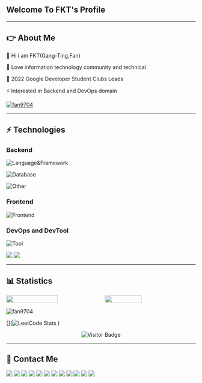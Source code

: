 ## Welcome To FKT's Profile

----

## 👉 About Me

🤚 Hi i am FKT(Gang-Ting,Fan)

🎲 Love information technology community and technical

💛 2022 Google Developer Student Clubs Leads

⚡ Interested in Backend and DevOps domain

<p align="left"> <a href="https://github.com/ryo-ma/github-profile-trophy"><img src="https://github-profile-trophy.vercel.app/?username=fan9704" alt="fan9704" /></a> </p>

----

## ⚡ Technologies


### Backend
![Language&Framework](https://skillicons.dev/icons?i=py,django,java,spring,nodejs,ts)

![Database](https://skillicons.dev/icons?i=mysql,postgres,redis,firebase,sqlite)

![Other](https://skillicons.dev/icons?i=grafana,graphql,prometheus,selenium,hibernate)

### Frontend

![Frontend](https://skillicons.dev/icons?i=vue,angular,bootstrap,flutter,firebase,electron,netlify,vite,androidstudio,vercel)

### DevOps and DevTool

![Tool](https://skillicons.dev/icons?i=git,github,gitlab,githubactions,docker,bash,linux,vscode,gcp,heroku,idea,nginx,cloudflare)

![](https://i.imgur.com/xs6GuAv.png)
![](https://i.imgur.com/9luhOhi.png)

----

## 📊 Statistics

<div style="display:flex;">
<img style="display:inline-block;width:52%;" src="https://github-readme-stats.vercel.app/api?username=fan9704&count_private=true&show_icons=true&theme=gotham&include_all_commits=true">
</img>
<img style="display:inline-block;width:44%;" src="https://github-readme-stats.vercel.app/api/top-langs/?username=fan9704&theme=gotham&layout=compact">
</img></div>
<p><img align="center" src="https://github-readme-streak-stats.herokuapp.com/?user=fan9704&" alt="fan9704" /></p>

[](![LeetCode Stats](https://leetcard.jacoblin.cool/fan9704?theme=light&font=Roboto&ext=heatmap)
)


<span align="center">

![Visitor Badge](https://visitor-badge.laobi.icu/badge?page_id=fan9704.fan9704)

</span>

----

## 👨 Contact Me

[![](https://img.shields.io/badge/website-000000?style=for-the-badge&logo=About.me&logoColor=white)](https://www.sql-fan9704.eu.org/)
[![](https://img.shields.io/badge/Gmail-D14836?style=for-the-badge&logo=gmail&logoColor=white)](mailto:cxz123499@gmail.com)
[![](https://img.shields.io/badge/Discord-7289DA?style=for-the-badge&logo=discord&logoColor=white)](https://discord.gg/2k7SbzeByJ)
[![](https://img.shields.io/badge/Stackoverflow-FFA116?style=for-the-badge&logo=Stackoverflow&logoColor=white)](https://stackoverflow.com/users/18726758/fkt)
[![](https://img.shields.io/badge/-LeetCode-FFA116?style=for-the-badge&logo=LeetCode&logoColor=black)](https://leetcode.com/fan9704/)
[![](https://img.shields.io/badge/Qwiklabs-EEC70E?style=for-the-badge&logo=Qwiklabs&logoColor=white)](https://www.cloudskillsboost.google/public_profiles/2192f42f-459d-4169-88b5-903944e66697)
[![](https://img.shields.io/badge/Facebook-1877F2?style=for-the-badge&logo=facebook&logoColor=white)](https://www.facebook.com/tim.frank.969/)
[![](https://img.shields.io/badge/LinkedIn-0077B5?style=for-the-badge&logo=linkedin&logoColor=white)](https://www.linkedin.com/in/gang-ting-fan-95885920a/)
[![](https://img.shields.io/badge/GitHub-100000?style=for-the-badge&logo=github&logoColor=white)](https://github.com/fan9704)
[![](https://img.shields.io/badge/Instagram-E4405F?style=for-the-badge&logo=instagram&logoColor=white)](https://www.instagram.com/cxz123499/)
[![](https://img.shields.io/badge/GitLab-330F63?style=for-the-badge&logo=gitlab&logoColor=white)](https://gitlab.com/fan9704)
[![](https://img.shields.io/badge/Medium-000000?style=for-the-badge&logo=Medium&logoColor=white)](https://medium.com/@cxz123499)

